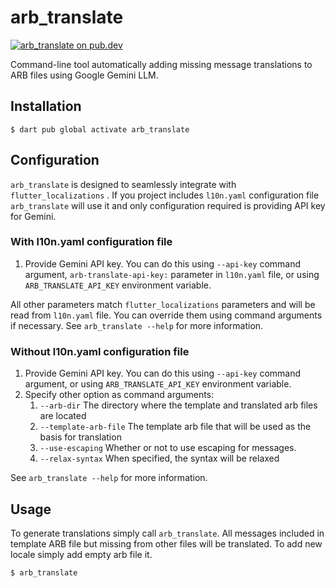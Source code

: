 # arb_translate

[![arb_translate on pub.dev][pub_badge]][pub_link]

Command-line tool automatically adding missing message translations to ARB files
using Google Gemini LLM.

## Installation

```console
$ dart pub global activate arb_translate
```

## Configuration

`arb_translate` is designed to seamlessly integrate with
`flutter_localizations` . If you project includes `l10n.yaml` configuration file
`arb_translate` will use it and only configuration required is providing API key
for Gemini.

### With l10n.yaml configuration file

1. Provide Gemini API key. You can do this using `--api-key` command
   argument, `arb-translate-api-key:` parameter in `l10n.yaml` file, or using
   `ARB_TRANSLATE_API_KEY` environment variable.

All other parameters match `flutter_localizations` parameters and will be read
from `l10n.yaml` file. You can override them using command arguments if
necessary. See `arb_translate --help` for more information.

### Without l10n.yaml configuration file

1. Provide Gemini API key. You can do this using `--api-key` command argument,
   or using `ARB_TRANSLATE_API_KEY` environment variable.
2. Specify other option as command arguments:
   1. `--arb-dir` The directory where the template and translated arb files are
      located
   2. `--template-arb-file` The template arb file that will be used as the basis
      for translation
   1. `--use-escaping` Whether or not to use escaping for messages.
   2. `--relax-syntax` When specified, the syntax will be relaxed

See `arb_translate --help` for more information.

## Usage
To generate translations simply call `arb_translate`. All messages included in
template ARB file but missing from other files will be translated. To add new
locale simply add empty arb file it.

```console
$ arb_translate
```

[pub_badge]: https://img.shields.io/pub/v/arb_translate.svg
[pub_link]: https://pub.dartlang.org/packages/arb_translate
